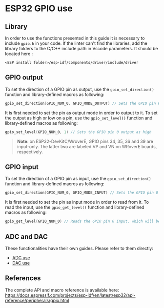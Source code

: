 # ESP32 GPIO use

## Library
In order to use the functions presented in this guide it is necessary to include `gpio.h` in your code. If the linter can't find the libraries, add the library folders to the C/C++ include path in Vscode parameters. It should be located here :
```
<ESP install folder>/esp-idf/components/driver/include/driver
```

## GPIO output
To set the direction of a GPIO pin as output, use the `gpio_set_direction()` function and library-defined macros as following:
```C
gpio_set_direction(GPIO_NUM_0, GPIO_MODE_OUTPUT) // Sets the GPIO pin 0 as output mode
```
It is first needed to set the pin as output mode in order to output to it. To set the output as high or low on a pin, use the `gpio_set_level()` function and library-defined macros as following:
```C
gpio_set_level(GPIO_NUM_0, 1) // Sets the GPIO pin 0 output as high
```

> **Note**: on ESP32-DevKitC/WroverE, GPIO pins 34, 35, 36 and 39 are input-only. The latter two are labeled VP and VN on WRoverE boards, respectively.
## GPIO input
To set the direction of a GPIO pin as input, use the `gpio_set_direction()` function and library-defined macros as following:
```C
gpio_set_direction(GPIO_NUM_0, GPIO_MODE_INPUT) // Sets the GPIO pin 0 as input mode
```
It is first needed to set the pin as input mode in order to read from it. To read the input, use the `gpio_get_level()` function and library-defined macros as following:
```C
gpio_get_level(GPIO_NUM_0) // Reads the GPIO pin 0 input, which will be either 1 or 0 (high or low)
```
## ADC and DAC
These functionalities have their own guides. Please refer to them directly:
- [ADC use](./adc-use.md)
- [DAC use](./dac-use.md)
## References
The complete API and macro reference is available here: <br>
https://docs.espressif.com/projects/esp-idf/en/latest/esp32/api-reference/peripherals/gpio.html